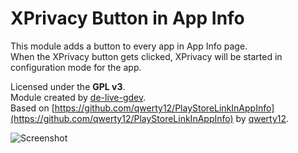 XPrivacy Button in App Info
=============================

This module adds a button to every app in App Info page.   
When the XPrivacy button gets clicked, XPrivacy will be started in configuration mode for the app. 
 
Licensed under the **GPL v3**.  
Module created by [de-live-gdev](https://github.com/de-live-gdev/).  
Based on [https://github.com/qwerty12/PlayStoreLinkInAppInfo](https://github.com/qwerty12/PlayStoreLinkInAppInfo) by [qwerty12](https://github.com/qwerty12).  

![Screenshot](https://raw.githubusercontent.com/de-live-gdev/XPrivacyAppInfo/master/screen.png "Screenshot")  
